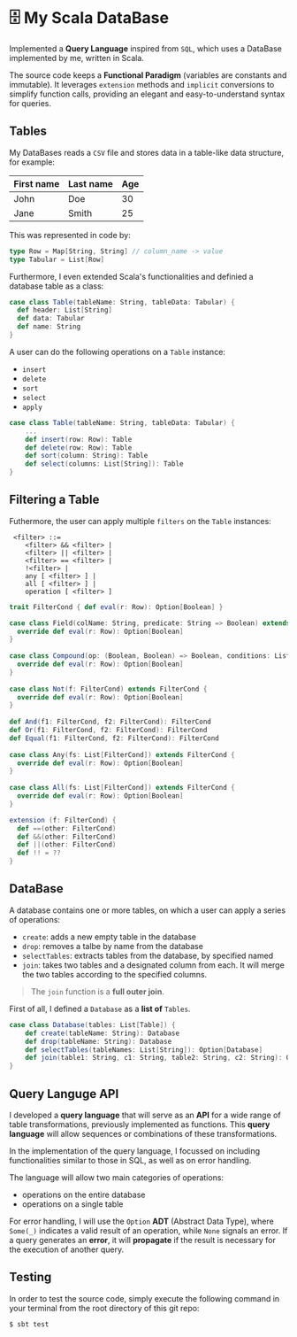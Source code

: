 # 🗄️ My Scala DataBase


Implemented a **Query Language** inspired from `SQL`,
which uses a DataBase implemented by me, written in Scala.


The source code keeps a **Functional Paradigm**
(variables are constants and immutable).
It leverages `extension` methods and `implicit` conversions to simplify function calls, 
providing an elegant and easy-to-understand syntax for queries.




## Tables

My DataBases reads a `CSV` file and stores data in a table-like data structure, for example:

| First name | Last name | Age  |
| :---       | :---      | :--- |
| John       | Doe       | 30   |
| Jane       | Smith     | 25   |



This was represented in code by:

```scala
type Row = Map[String, String] // column_name -> value
type Tabular = List[Row]
```


Furthermore, I even extended Scala's functionalities and definied a database table as a class:

```scala
case class Table(tableName: String, tableData: Tabular) {
  def header: List[String]
  def data: Tabular
  def name: String
}
```

A user can do the following operations on a `Table` instance:
- `insert`
- `delete`
- `sort`
- `select`
- `apply`


```scala
case class Table(tableName: String, tableData: Tabular) {
    ...
    def insert(row: Row): Table
    def delete(row: Row): Table
    def sort(column: String): Table
    def select(columns: List[String]): Table
}
```




## Filtering a Table

Futhermore, the user can apply multiple `filters` on the `Table` instances:
```
 <filter> ::= 
    <filter> && <filter> | 
    <filter> || <filter> |
    <filter> == <filter> |
    !<filter> |
    any [ <filter> ] |
    all [ <filter> ] |
    operation [ <filter> ]
```



```scala
trait FilterCond { def eval(r: Row): Option[Boolean] }
```
```scala
case class Field(colName: String, predicate: String => Boolean) extends FilterCond {
  override def eval(r: Row): Option[Boolean]
}
 
case class Compound(op: (Boolean, Boolean) => Boolean, conditions: List[FilterCond]) extends FilterCond {
  override def eval(r: Row): Option[Boolean]
}
 
case class Not(f: FilterCond) extends FilterCond {
  override def eval(r: Row): Option[Boolean]
}
 
def And(f1: FilterCond, f2: FilterCond): FilterCond
def Or(f1: FilterCond, f2: FilterCond): FilterCond
def Equal(f1: FilterCond, f2: FilterCond): FilterCond
 
case class Any(fs: List[FilterCond]) extends FilterCond {
  override def eval(r: Row): Option[Boolean]
}
 
case class All(fs: List[FilterCond]) extends FilterCond {
  override def eval(r: Row): Option[Boolean]
}
```
```scala
extension (f: FilterCond) {
  def ==(other: FilterCond)
  def &&(other: FilterCond)
  def ||(other: FilterCond)
  def !! = ??
}
```



## DataBase


A database contains one or more tables, on which a user can apply a series of operations:
- `create`: adds a new empty table in the database
- `drop`: removes a talbe by name from the database
- `selectTables`: extracts tables from the database, by specified named
- `join`: takes two tables and a designated column from each.
It will merge the two tables according to the specified columns.


> The `join` function is a **full outer join**.


First of all, I defined a `Database` as a **list of** `Tables`.

```scala
case class Database(tables: List[Table]) {
    def create(tableName: String): Database
    def drop(tableName: String): Database
    def selectTables(tableNames: List[String]): Option[Database]
    def join(table1: String, c1: String, table2: String, c2: String): Option[Table]
}
```


## Query Languge API



I developed a **query language** that will serve as an **API**
for a wide range of table transformations, previously implemented as functions.
This **query language** will allow sequences or combinations of these transformations.

In the implementation of the query language,
I focussed on including functionalities similar to those in SQL,
as well as on error handling.

The language will allow two main categories of operations:

- operations on the entire database
- operations on a single table

For error handling, I will use the `Option` **ADT** (Abstract Data Type),
where `Some(_)` indicates a valid result of an operation, while `None` signals an error.
If a query generates an **error**, it will **propagate** if the result is necessary for the execution of another query.


## Testing


In order to test the source code,
simply execute the following command in your terminal
from the root directory of this git repo:

```sh
$ sbt test
```
